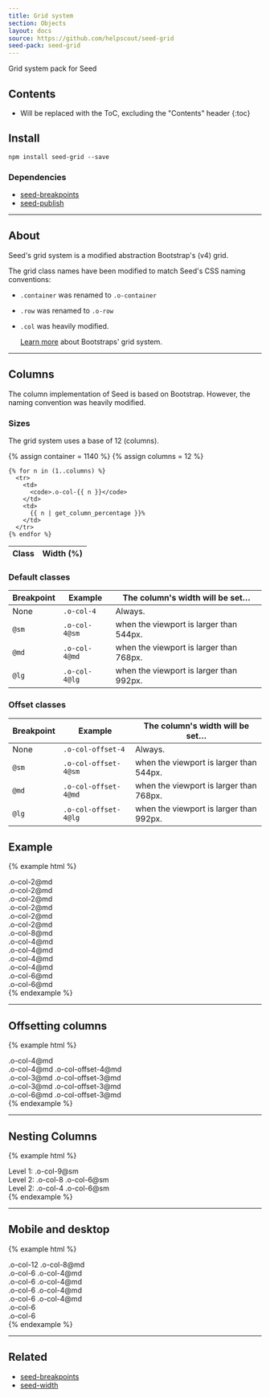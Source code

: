 ```yaml
---
title: Grid system
section: Objects
layout: docs
source: https://github.com/helpscout/seed-grid
seed-pack: seed-grid
---
```


Grid system pack for Seed

## Contents

* Will be replaced with the ToC, excluding the "Contents" header
{:toc}

## Install

```
npm install seed-grid --save
```



### Dependencies

* [seed-breakpoints](/seed/packs/seed-breakpoints)
* [seed-publish](/seed/packs/seed-publish)



---


## About

Seed's grid system is a modified abstraction Bootstrap's (v4) grid.

The grid class names have been modified to match Seed's CSS naming conventions:

* ``.container`` was renamed to ``.o-container``
* ``.row`` was renamed to ``.o-row``
* ``.col`` was heavily modified.

  <a href="http://v4-alpha.getbootstrap.com/layout/grid/" target="_blank">Learn more</a> about Bootstraps' grid system.


---


## Columns

The column implementation of Seed is based on Bootstrap. However, the naming convention was heavily modified.

### Sizes

The grid system uses a base of 12 (columns).

<table class="c-table">
  <thead>
    <tr>
      <th>
        Class
      </th>
      <th>
        Width (%)
      </th>
    </tr>
  </thead>
  <tbody>
    {% assign container = 1140 %}
    {% assign columns = 12 %}

    {% for n in (1..columns) %}
      <tr>
        <td>
          <code>.o-col-{{ n }}</code>
        </td>
        <td>
          {{ n | get_column_percentage }}%
        </td>
      </tr>
    {% endfor %}
  </tbody>
</table>



### Default classes

<table class="c-table">
  <thead>
    <tr>
      <th>
        Breakpoint
      </th>
      <th>
        Example
      </th>
      <th>
        The column's width will be set…
      </th>
    </tr>
  </thead>
  <tbody>
    <tr>
      <td>
        None
      </td>
      <td>
        <code>.o-col-4</code>
      </td>
      <td>
        Always.
      </td>
    </tr>
    <tr>
      <td>
        <code>@sm</code>
      </td>
      <td>
        <code>.o-col-4@sm</code>
      </td>
      <td>
        when the viewport is larger than 544px.
      </td>
    </tr>
    <tr>
      <td>
        <code>@md</code>
      </td>
      <td>
        <code>.o-col-4@md</code>
      </td>
      <td>
        when the viewport is larger than 768px.
      </td>
    </tr>
    <tr>
      <td>
        <code>@lg</code>
      </td>
      <td>
        <code>.o-col-4@lg</code>
      </td>
      <td>
        when the viewport is larger than 992px.
      </td>
    </tr>
  </tbody>
</table>



### Offset classes

<table class="c-table">
  <thead>
    <tr>
      <th>
        Breakpoint
      </th>
      <th>
        Example
      </th>
      <th>
        The column's width will be set…
      </th>
    </tr>
  </thead>
  <tbody>
    <tr>
      <td>
        None
      </td>
      <td>
        <code>.o-col-offset-4</code>
      </td>
      <td>
        Always.
      </td>
    </tr>
    <tr>
      <td>
        <code>@sm</code>
      </td>
      <td>
        <code>.o-col-offset-4@sm</code>
      </td>
      <td>
        when the viewport is larger than 544px.
      </td>
    </tr>
    <tr>
      <td>
        <code>@md</code>
      </td>
      <td>
        <code>.o-col-offset-4@md</code>
      </td>
      <td>
        when the viewport is larger than 768px.
      </td>
    </tr>
    <tr>
      <td>
        <code>@lg</code>
      </td>
      <td>
        <code>.o-col-offset-4@lg</code>
      </td>
      <td>
        when the viewport is larger than 992px.
      </td>
    </tr>
  </tbody>
</table>



## Example

{% example html %}
<div class="o-container">
  <div class="o-row">
    <div class="o-col-2@md">.o-col-2@md</div>
    <div class="o-col-2@md">.o-col-2@md</div>
    <div class="o-col-2@md">.o-col-2@md</div>
    <div class="o-col-2@md">.o-col-2@md</div>
    <div class="o-col-2@md">.o-col-2@md</div>
    <div class="o-col-2@md">.o-col-2@md</div>
  </div>
  <div class="o-row">
    <div class="o-col-8@md">.o-col-8@md</div>
    <div class="o-col-4@md">.o-col-4@md</div>
  </div>
  <div class="o-row">
    <div class="o-col-4@md">.o-col-4@md</div>
    <div class="o-col-4@md">.o-col-4@md</div>
    <div class="o-col-4@md">.o-col-4@md</div>
  </div>
  <div class="o-row">
    <div class="o-col-6@md">.o-col-6@md</div>
    <div class="o-col-6@md">.o-col-6@md</div>
  </div>
</div>
{% endexample %}


---


## Offsetting columns

{% example html %}
<div class="o-row">
  <div class="o-col-4@md">.o-col-4@md</div>
  <div class="o-col-4@md o-col-offset-4@md">.o-col-4@md .o-col-offset-4@md</div>
</div>
<div class="o-row">
  <div class="o-col-3@md o-col-offset-3@md">.o-col-3@md .o-col-offset-3@md</div>
  <div class="o-col-3@md o-col-offset-3@md">.o-col-3@md .o-col-offset-3@md</div>
</div>
<div class="o-row">
  <div class="o-col-6@md o-col-offset-3@md">.o-col-6@md .o-col-offset-3@md</div>
</div>
{% endexample %}


---


## Nesting Columns

{% example html %}
<div class="o-row">
  <div class="o-col-9@sm">
    Level 1: .o-col-9@sm
    <div class="o-row">
      <div class="o-col-8 o-col-6@sm">
        Level 2: .o-col-8 .o-col-6@sm
      </div>
      <div class="o-col-4 o-col-6@sm">
        Level 2: .o-col-4 .o-col-6@sm
      </div>
    </div>
  </div>
</div>
{% endexample %}


---


## Mobile and desktop

{% example html %}
<!-- Stack the columns on mobile by making one full-width and the other half-width -->
<div class="o-row">
  <div class="o-col-12 o-col-8@md">.o-col-12 .o-col-8@md</div>
  <div class="o-col-6 o-col-4@md">.o-col-6 .o-col-4@md</div>
</div>
<!-- Columns start at 50% wide on mobile and bump up to 33.3% wide on desktop -->
<div class="o-row">
  <div class="o-col-6 o-col-4@md">.o-col-6 .o-col-4@md</div>
  <div class="o-col-6 o-col-4@md">.o-col-6 .o-col-4@md</div>
  <div class="o-col-6 o-col-4@md">.o-col-6 .o-col-4@md</div>
</div>
<!-- Columns are always 50% wide, on mobile and desktop -->
<div class="o-row">
  <div class="o-col-6">.o-col-6</div>
  <div class="o-col-6">.o-col-6</div>
</div>
{% endexample %}


---


## Related

* [seed-breakpoints](/seed/packs/seed-breakpoints)
* [seed-width](/seed/packs/seed-width)
